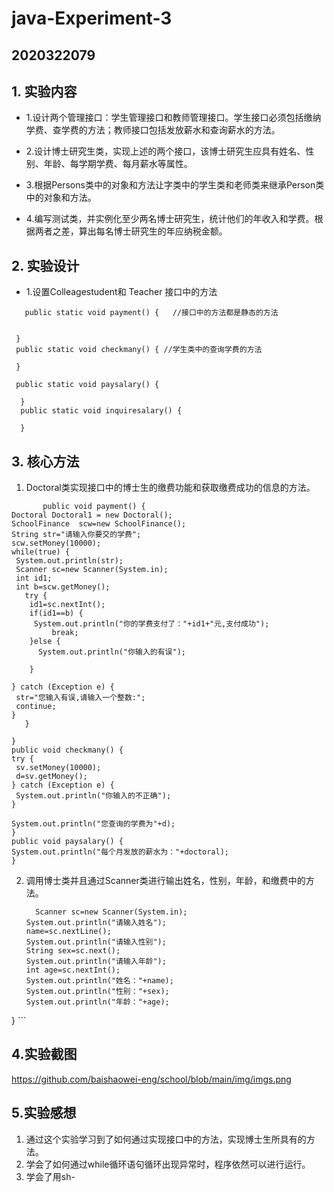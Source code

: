 # java-Experiment-3
## 2020322079
## 1. 实验内容
+ 1.设计两个管理接口：学生管理接口和教师管理接口。学生接口必须包括缴纳学费、查学费的方法；教师接口包括发放薪水和查询薪水的方法。

+ 2.设计博士研究生类，实现上述的两个接口，该博士研究生应具有姓名、性别、年龄、每学期学费、每月薪水等属性。    

+ 3.根据Persons类中的对象和方法让字类中的学生类和老师类来继承Person类中的对象和方法。

+ 4.编写测试类，并实例化至少两名博士研究生，统计他们的年收入和学费。根据两者之差，算出每名博士研究生的年应纳税金额。
## 2. 实验设计

+ 1.设置Colleagestudent和 Teacher 接口中的方法
```
   public static void payment() {   //接口中的方法都是静态的方法  
 

 }
 public static void checkmany() { //学生类中的查询学费的方法
 
 }
 
 public static void paysalary() {
 
  }
  public static void inquiresalary() {
 
  }
```
 ## 3. 核心方法
 
 1. Doctoral类实现接口中的博士生的缴费功能和获取缴费成功的信息的方法。
  
  ```
         public void payment() {
  Doctoral Doctoral1 = new Doctoral();
  SchoolFinance  scw=new SchoolFinance();
  String str="请输入你要交的学费";
  scw.setMoney(10000);
  while(true) {
   System.out.println(str);
   Scanner sc=new Scanner(System.in);
   int id1;
   int b=scw.getMoney();
     try {
      id1=sc.nextInt();
      if(id1==b) {
       System.out.println("你的学费支付了："+id1+"元,支付成功");
           break;
      }else {
        System.out.println("你输入的有误");
        
      }
       
  } catch (Exception e) {
   str="您输入有误,请输入一个整数:";
   continue;
  }  
     }
  
 }
 public void checkmany() {
  try {
   sv.setMoney(10000);
   d=sv.getMoney();
  } catch (Exception e) {
   System.out.println("你输入的不正确");
  }
  
  System.out.println("您查询的学费为"+d);
 }
 public void paysalary() {
  System.out.println("每个月发放的薪水为："+doctoral);
 }
  
  ```
  2. 调用博士类并且通过Scanner类进行输出姓名，性别，年龄，和缴费中的方法。
      ```
        Scanner sc=new Scanner(System.in);
      System.out.println("请输入姓名");
     name=sc.nextLine();
     System.out.println("请输入性别");
      String sex=sc.next();
      System.out.println("请输入年龄");
      int age=sc.nextInt();
      System.out.println("姓名："+name);
      System.out.println("性别："+sex);
      System.out.println("年龄："+age);
 }
       ```
   
  ## 4.实验截图
  https://github.com/baishaowei-eng/school/blob/main/img/imgs.png
  ## 5.实验感想

  1. 通过这个实验学习到了如何通过实现接口中的方法，实现博士生所具有的方法。
  2. 学会了如何通过while循环语句循环出现异常时，程序依然可以进行运行。
  3. 学会了用sh-
